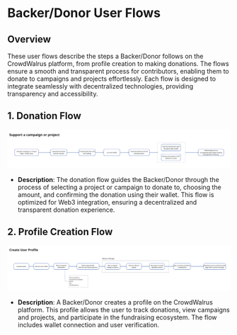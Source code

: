 # Backer/Donor User Flows

## Overview
These user flows describe the steps a Backer/Donor follows on the CrowdWalrus platform, from profile creation to making donations. The flows ensure a smooth and transparent process for contributors, enabling them to donate to campaigns and projects effortlessly. Each flow is designed to integrate seamlessly with decentralized technologies, providing transparency and accessibility.

## 1. **Donation Flow**
![Do-donation](./images/Do-donation.PNG)
- **Description**: The donation flow guides the Backer/Donor through the process of selecting a project or campaign to donate to, choosing the amount, and confirming the donation using their wallet. This flow is optimized for Web3 integration, ensuring a decentralized and transparent donation experience.

## 2. **Profile Creation Flow**
![Do-profile](./images/Do-profile.PNG)
- **Description**: A Backer/Donor creates a profile on the CrowdWalrus platform. This profile allows the user to track donations, view campaigns and projects, and participate in the fundraising ecosystem. The flow includes wallet connection and user verification.
